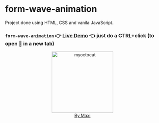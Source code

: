 # form-wave-animation

Project done using HTML, CSS and vanila JavaScript.

### `form-wave-animation` :point_right: [Live Demo](https://maxi69k.github.io/form-wave-animation) :point_left: just do a CTRL+click (to open :link: in a new tab)

<div align="center">
<img src="https://myoctocat.com/assets/images/base-octocat.svg" alt="myoctocat" width="200">
</div>

<div align="center">
<a href="https://webdizajnmaxi.eu.org">By Maxi</a>
</div>
